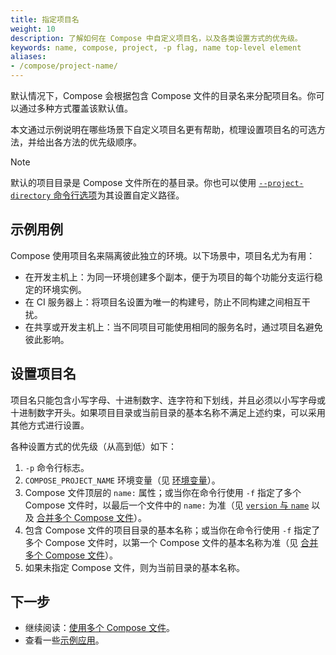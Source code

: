 ```yaml
---
title: 指定项目名
weight: 10
description: 了解如何在 Compose 中自定义项目名，以及各类设置方式的优先级。
keywords: name, compose, project, -p flag, name top-level element
aliases:
- /compose/project-name/
---
```


默认情况下，Compose 会根据包含 Compose 文件的目录名来分配项目名。你可以通过多种方式覆盖该默认值。

本文通过示例说明在哪些场景下自定义项目名更有帮助，梳理设置项目名的可选方法，并给出各方法的优先级顺序。

> [!NOTE]
>
> 默认的项目目录是 Compose 文件所在的基目录。你也可以使用 [`--project-directory` 命令行选项](/reference/cli/docker/compose.md#options)为其设置自定义路径。

## 示例用例

Compose 使用项目名来隔离彼此独立的环境。以下场景中，项目名尤为有用：

- 在开发主机上：为同一环境创建多个副本，便于为项目的每个功能分支运行稳定的环境实例。
- 在 CI 服务器上：将项目名设置为唯一的构建号，防止不同构建之间相互干扰。
- 在共享或开发主机上：当不同项目可能使用相同的服务名时，通过项目名避免彼此影响。

## 设置项目名

项目名只能包含小写字母、十进制数字、连字符和下划线，并且必须以小写字母或十进制数字开头。如果项目目录或当前目录的基本名称不满足上述约束，可以采用其他方式进行设置。

各种设置方式的优先级（从高到低）如下：

1. `-p` 命令行标志。
2. `COMPOSE_PROJECT_NAME` 环境变量（见 [环境变量](environment-variables/envvars.md)）。
3. Compose 文件顶层的 `name:` 属性；或当你在命令行使用 `-f` 指定了多个 Compose 文件时，以最后一个文件中的 `name:` 为准（见 [`version` 与 `name`](/reference/compose-file/version-and-name.md) 以及 [合并多个 Compose 文件](multiple-compose-files/merge.md)）。
4. 包含 Compose 文件的项目目录的基本名称；或当你在命令行使用 `-f` 指定了多个 Compose 文件时，以第一个 Compose 文件的基本名称为准（见 [合并多个 Compose 文件](multiple-compose-files/merge.md)）。
5. 如果未指定 Compose 文件，则为当前目录的基本名称。

## 下一步

- 继续阅读：[使用多个 Compose 文件](multiple-compose-files/_index.md)。
- 查看一些[示例应用](samples-for-compose.md)。
